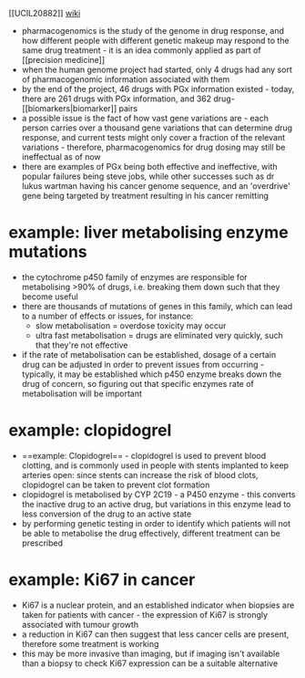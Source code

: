 [[UCIL20882]]
[wiki](https://en.wikipedia.org/wiki/Pharmacogenomics)

- pharmacogenomics is the study of the genome in drug response, and how different people with different genetic makeup may respond to the same drug treatment - it is an idea commonly applied as part of [[precision medicine]]
- when the human genome project had started, only 4 drugs had any sort of pharmacogenomic information associated with them
- by the end of the project, 46 drugs with PGx information existed - today, there are 261 drugs with PGx information, and 362 drug-[[biomarkers|biomarker]] pairs
- a possible issue is the fact of how vast gene variations are - each person carries over a thousand gene variations that can determine drug response, and current tests might only cover a fraction of the relevant variations - therefore, pharmacogenomics for drug dosing may still be ineffectual as of now
- there are examples of PGx being both effective and ineffective, with popular failures being steve jobs, while other successes such as dr lukus wartman having his cancer genome sequence, and an 'overdrive' gene being targeted by treatment resulting in his cancer remitting

# example: liver metabolising enzyme mutations

- the cytochrome p450 family of enzymes are responsible for metabolising >90% of drugs, i.e. breaking them down such that they become useful
- there are thousands of mutations of genes in this family, which can lead to a number of effects or issues, for instance:
	- slow metabolisation = overdose toxicity may occur
	- ultra fast metabolisation = drugs are eliminated very quickly, such that they're not effective
- if the rate of metabolisation can be established, dosage of a certain drug can be adjusted in order to prevent issues from occurring - typically, it may be established which p450 enzyme breaks down the drug of concern, so figuring out that specific enzymes rate of metabolisation will be important

# example: clopidogrel

- ==example: Clopidogrel== - clopidogrel is used to prevent blood clotting, and is commonly used in people with stents implanted to keep arteries open: since stents can increase the risk of blood clots, clopidogrel can be taken to prevent clot formation
- clopidogrel is metabolised by CYP 2C19 - a P450 enzyme - this converts the inactive drug to an active drug, but variations in this enzyme lead to less conversion of the drug to an active state
- by performing genetic testing in order to identify which patients will not be able to metabolise the drug effectively, different treatment can be prescribed

# example: Ki67 in cancer

- Ki67 is a nuclear protein, and an established indicator when biopsies are taken for patients with cancer - the expression of Ki67 is strongly associated with tumour growth
- a reduction in Ki67 can then suggest that less cancer cells are present, therefore some treatment is working
- this may be more invasive than imaging, but if imaging isn't available than a biopsy to check Ki67 expression can be a suitable alternative 